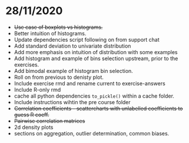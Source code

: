 # 28/11/2020

* ~~Use case of boxplots vs histograms.~~
* Better intuition of histograms.
* Update dependencies script following on from support chat
* Add standard deviation to univariate distribution
* Add more emphasis on intuition of distribution with some examples
* Add histogram and example of bins selection upstream, prior to the exercises.
* Add bimodal example of histogram bin selection.
* Roll on from previous to denisty plot.
* Include exercise rmd and rename current to exercise-answers
* Include R-only rmd
* cache all python dependencies `to_pickle()` within a cache folder.
* Include instructions wihtin the pre course folder
* ~~Correlation coefficients - scattercharts with unlabelled coefficients to guess R coeff.~~
* ~~Pairwise correlation matrices~~
* 2d density plots 
* sections on aggregation, outlier determination, common biases.